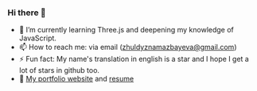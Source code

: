 ### Hi there 👋


- 🌱 I’m currently learning Three.js and deepening my knowledge of JavaScript.
- 📫 How to reach me: via email (zhuldyznamazbayeva@gmail.com)
- ⚡ Fun fact: My name's translation in english is a star and I hope I get a lot of stars in github too.
- 💬 [My portfolio website](http://dotinay.com/) and [resume](https://github.com/znamazbayeva/resume/blob/main/Zhuldyz_s_Resume.pdf)
<!-- on sudoku website with sudoku solver APIs and user-friendly interface. I am a big fan of sudoku. -->
<!-- - 👯 I’m looking to collaborate on 
- 🤔 I’m looking for help with ...
-  Ask me about ... -->
<!-- - 😄 Pronouns: ... -->
